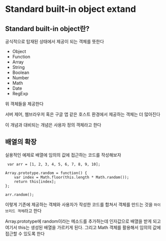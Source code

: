 # Standard built-in object extand

## Standard built-in object란?

공식적으로 탑재된 상태에서 제공이 되는 객체를 뜻한다

-   Object
-   Function
-   Array
-   String
-   Boolean
-   Number
-   Math
-   Date
-   RegExp

위 객체들을 제공한다

서버 제어, 웹브라우저 혹은 구글 앱 같은 호스트 환경에서 제공하는 객체는 더 많아진다

이 개념과 대비되는 개념은 사용자 정의 객체라고 한다

## 배열의 확장

실용적인 예제로 배열에 임의의 값에 접근하는 코드를 작성해보자

```
 var arr = [1, 2, 3, 4, 5, 6, 7, 8, 9, 10];

Array.prototype.random = function() {
    var index = Math.floor(this.length * Math.random());
    return this[index];
};

arr.random();
```

이렇게 기존에 제공하는 객체와 사용자가 작성한 코드를 합쳐서 객체를 만드는 것을 `하이브리드 객체`라고 한다

Array.prototype에 random이라는 메소드를 추가하는데 인자값으로 배열을 받게 되고 여기서 this는 생성된 배열을 가르키게 된다. 그리고 Math 객체를 활용해서 임의의 값에 접근할 수 있도록 한다
